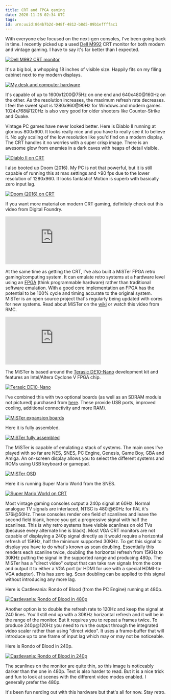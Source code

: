 ```yaml
---
title: CRT and FPGA gaming
date: 2020-11-28 02:34 UTC
tags:
id: urn:uuid:864b7b2d-048f-4812-b8d5-09b1effffac1
---
```


With everyone else focused on the next-gen consoles, I've been going back in time. I recently picked up a used [Dell M992](https://www.cnet.com/products/dell-m992-crt-monitor-19-series/) CRT monitor for both modern and vintage gaming. I have to say it's far better than I expected.

[![Dell M992 CRT monitor](images/crt-and-fpga-gaming/01.jpg)](images/crt-and-fpga-gaming/01.jpg)

It's a big boi, a whopping 18 inches of visible size. Happily fits on my filing cabinet next to my modern displays.

[![My desk and computer hardware](images/crt-and-fpga-gaming/02.jpg)](images/crt-and-fpga-gaming/02.jpg)

It's capable of up to 1600x1200@75Hz on one end and 640x480@160Hz on the other. As the resolution increases, the maximum refresh rate decreases. I feel the sweet spot is 1280x960@90Hz for Windows and modern games. 1024x768@120Hz is also very good for older shooters like Counter-Strike and Quake.

Vintage PC games have never looked better. Here is Diablo II running at glorious 800x600. It looks really nice and you have to really see it to believe it. No ugly scaling of the low resolution like you'd find on a modern display. The CRT handles it no worries with a super crisp image. There is an awesome glow from enemies in a dark caves with heaps of detail visible.

[![Diablo II on CRT](images/crt-and-fpga-gaming/03.jpg)](images/crt-and-fpga-gaming/03.jpg)

I also booted up Doom (2016). My PC is not that powerful, but it is still capable of running this at max settings and >90 fps due to the lower resolution of 1280x960. It looks fantastic! Motion is superb with basically zero input lag.

[![Doom (2016) on CRT](images/crt-and-fpga-gaming/04.jpg)](images/crt-and-fpga-gaming/04.jpg)

If you want more material on modern CRT gaming, definitely check out this video from Digital Foundry.

<div class="video">
  <iframe
    class="video--iframe"
    src="https://www.youtube.com/embed/V8BVTHxc4LM"
    frameborder="0"
    allowfullscreen
  ></iframe>
</div>

At the same time as getting the CRT, I've also built a MiSTer FPGA retro gaming/computing system. It can emulate retro systems at a hardware level using an [FPGA](https://en.wikipedia.org/wiki/Field-programmable_gate_array) (think programmable hardware) rather than traditional software emulation. With a good core implementation an FPGA has the potential to be 100% cycle and timing accurate to the original system. MiSTer is an open source project that's regularly being updated with cores for new systems. Read about MiSTer on the [wiki](https://github.com/MiSTer-devel/Main_MiSTer/wiki) or watch this video from RMC.

<div class="video">
  <iframe
    class="video--iframe"
    src="https://www.youtube.com/embed/e5yPbzD-W-I"
    frameborder="0"
    allowfullscreen
  ></iframe>
</div>

The MiSTer is based around the [Terasic DE10-Nano](https://www.terasic.com.tw/cgi-bin/page/archive.pl?Language=English&No=1046) development kit and features an Intel/Altera Cyclone V FPGA chip.

[![Terasic DE10-Nano](images/crt-and-fpga-gaming/05.jpg)](images/crt-and-fpga-gaming/05.jpg)

I've combined this with two optional boards (as well as an SDRAM module not pictured) purchased from [here](https://misterfpga.co.uk/). These provide USB ports, improved cooling, additional connectivity and more RAM).

[![MiSTer expansion boards](images/crt-and-fpga-gaming/06.jpg)](images/crt-and-fpga-gaming/06.jpg)

Here it is fully assembled.

[![MiSTer fully assembled](images/crt-and-fpga-gaming/07.jpg)](images/crt-and-fpga-gaming/07.jpg)

The MiSTer is capable of emulating a stack of systems. The main ones I've played with so far are NES, SNES, PC Engine, Genesis, Game Boy, GBA and Amiga. An on-screen display allows you to select the different systems and ROMs using USB keyboard or gamepad.

[![MiSTer OSD](images/crt-and-fpga-gaming/08.jpg)](images/crt-and-fpga-gaming/08.jpg)

Here it is running Super Mario World from the SNES.

[![Super Mario World on CRT](images/crt-and-fpga-gaming/09.jpg)](images/crt-and-fpga-gaming/09.jpg)

Most vintage gaming consoles output a 240p signal at 60Hz. Normal analogue TV signals are interlaced, NTSC is 480i@60Hz for PAL it's 576i@50Hz. These consoles render one field of scanlines and leave the second field blank, hence you get a progressive signal with half the scanlines. This is why retro systems have visible scanlines on old TVs (because every alternate line is black). Most VGA CRT monitors are not capable of displaying a 240p signal directly as it would require a horizontal refresh of 15KHz, half the minimum supported 30KHz. To get this signal to display you have to do what's known as scan doubling. Essentially this renders each scanline twice, doubling the horizontal refresh from 15KHz to 30KHz putting the signal in the supported range and producing 480p. The MiSTer has a "direct video" output that can take raw signals from the core and output it to either a VGA port (or HDMI for use with a special HDMI-to-VGA adapter). This has zero lag. Scan doubling can be applied to this signal without introducing any more lag.

Here is Castlevania: Rondo of Blood (from the PC Engine) running at 480p.

[![Castlevania: Rondo of Blood in 480p](images/crt-and-fpga-gaming/10.jpg)](images/crt-and-fpga-gaming/10.jpg)

Another option is to double the refresh rate to 120Hz and keep the signal at 240 lines. You'll still end up with a 30KHz horizontal refresh and it will be in the range of the monitor. But it requires you to repeat a frames twice. To produce 240p@120Hz you need to run the output through the integrated video scaler rather than using "direct video". It uses a frame-buffer that will introduce up to one frame of input lag which may or may not be noticeable.

Here is Rondo of Blood in 240p.

[![Castlevania: Rondo of Blood in 240p](images/crt-and-fpga-gaming/11.jpg)](images/crt-and-fpga-gaming/11.jpg)

The scanlines on the monitor are quite thin, so this image is noticeably darker than the one in 480p. Text is also harder to read. But it is a nice trick and fun to look at scenes with the different video modes enabled. I generally prefer the 480p.

It's been fun nerding out with this hardware but that's all for now. Stay retro.
